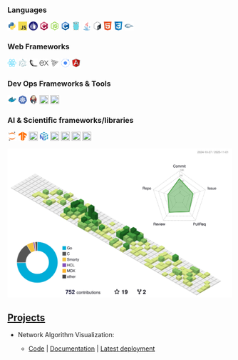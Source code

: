 ### Languages

<a href=# style="text-decoration: none;">
  <img src="https://github.com/devicons/devicon/blob/master/icons/python/python-original.svg" width="20" height="20" title="Python3" style="text-decoration: none;"/>
  <img src="https://github.com/devicons/devicon/blob/master/icons/javascript/javascript-original.svg" width="20" height="20" title="Javascript" style="text-decoration: none;"/>
  <img src="https://github.com/devicons/devicon/blob/master/icons/perl/perl-original.svg" width="20" height="20" title="Perl" style="text-decoration: none;"/>
  <img src="https://github.com/devicons/devicon/blob/master/icons/cplusplus/cplusplus-original.svg" width="20" height="20" title="C++" style="text-decoration: none;"/>
  <img src="https://github.com/devicons/devicon/blob/master/icons/nodejs/nodejs-original.svg" width="20" height="20" title="Node.js" style="text-decoration: none;"/>   
  <img src="https://github.com/devicons/devicon/blob/master/icons/c/c-original.svg" width="20" height="20" title="C" style="text-decoration: none;"/>
  <img src="https://github.com/devicons/devicon/blob/master/icons/go/go-original.svg" width="20" height="20" title="Golang" style="text-decoration: none;"/>
  <img src=https://github.com/devicons/devicon/blob/master/icons/java/java-original.svg" width="20" height="20" title="Java" style="text-decoration: none;"/>
  <img src="https://github.com/devicons/devicon/blob/master/icons/bash/bash-plain.svg" width="20" height="20" title="Bash" style="text-decoration: none;"/>
  <img src="https://github.com/devicons/devicon/blob/master/icons/html5/html5-original.svg" width="20" height="20" title="HTML5" style="text-decoration: none;"/>
  <img src="https://github.com/devicons/devicon/blob/master/icons/css3/css3-original.svg" width="20" height="20" title="Css" style="text-decoration: none;"/>    
  <img src ="https://github.com/devicons/devicon/blob/master/icons/opengl/opengl-original.svg" width="20" height="20" title="OpenGL/Glsl" style="text-decoration: none;"/>                                                                                                                          
</a>

### Web Frameworks

<a href=# style="text-decoration: none;">                                                                                                                            
  <img src="https://github.com/devicons/devicon/blob/master/icons/react/react-original.svg" width="20" height="20" title="React.js" style="text-decoration: none;"/>
  <img src="https://github.com/devicons/devicon/blob/master/icons/electron/electron-original.svg" width="20" height="20" title="Electron" style="text-decoration: none;"/>                                           
  <img src="https://github.com/devicons/devicon/blob/master/icons/flask/flask-original.svg" width="20" height="20" title="Flask" style="text-decoration: none;"/>
  <img src="https://github.com/devicons/devicon/blob/master/icons/express/express-original.svg" width="20" height="20" title="Express" style="text-decoration: none;"/>
  <img src="https://github.com/devicons/devicon/blob/master/icons/threejs/threejs-original.svg" width="20" height="20" title="Three.js" style="text-decoration: none;"/>
  <img src="https://github.com/devicons/devicon/blob/master/icons/ionic/ionic-original.svg" width="20" height="20" title="Ionic" style="text-decoration: none;"/>
  <img src="https://github.com/devicons/devicon/blob/master/icons/angularjs/angularjs-original.svg" width="20" height="20" title="Angular.js" style="text-decoration: none;"/>   
</a>
                                                                                                                                             
### Dev Ops Frameworks & Tools
                                                                                                                                             
<a href=# style="text-decoration: none;">
  <img src="https://github.com/devicons/devicon/blob/master/icons/docker/docker-original.svg" width="20" height="20" title="Docker" style="text-decoration: none;"/>
  <img src ="https://github.com/devicons/devicon/blob/master/icons/kubernetes/kubernetes-plain.svg" height = "20" width = "20" title="Kubernetes" style="text-decoration: none;"/>
  <img src ="https://github.com/devicons/devicon/blob/master/icons/jenkins/jenkins-original.svg" height = "20" width = "20" title="Jenkins" style="text-decoration: none;"/>
  <img src ="https://github.com/gilbarbara/logos/blob/master/logos/jfrog.svg" height = "20" width = "20" title="Artifactory/JFrog" style="text-decoration: none;"/>
  <img src ="https://github.com/gilbarbara/logos/blob/master/logos/postman-icon.svg" height = "20" width = "20" title="Postman" style="text-decoration: none;"/>
  
</a>

### AI & Scientific frameworks/libraries

<a href=# style="text-decoration: none;">
    <img src="https://github.com/devicons/devicon/blob/master/icons/jupyter/jupyter-original.svg" height = "20" width = "20" title="Jupyter Notebook" style="text-decoration: none;"/>
    <img src="https://github.com/devicons/devicon/blob/master/icons/tensorflow/tensorflow-original.svg" height = "20" width = "20" title="Tensorflow" style="text-decoration: none;"/>
    <img src="https://en.wikipedia.org/wiki/Keras#/media/File:Keras_logo.svg" height = "20" width = "20" title="Keras" style="text-decoration: none;"/>
    <img src="https://github.com/devicons/devicon/blob/master/icons/numpy/numpy-original.svg" height = "20" width = "20" title="NumPy"style="text-decoration: none;"/>
    <img src="https://upload.wikimedia.org/wikipedia/commons/2/22/Pandas_mark.svg" height = "20" width = "20" title="Pandas"style="text-decoration: none;"/>
    <img src="https://upload.wikimedia.org/wikipedia/commons/0/01/Created_with_Matplotlib-logo.svg" height = "20" width = "20" title="Matplotlib" style="text-decoration: none;"/>
    <img src="https://github.com/gilbarbara/logos/blob/master/logos/opencv.svg" height = "20" width = "20" title="OpenCV"style="text-decoration: none;" />  
    <img src="https://upload.wikimedia.org/wikipedia/commons/0/05/Scikit_learn_logo_small.svg" height="20" width="20" title="Sklearn" style="text-decoration: none;"/>                                                                                                                      
</a>

![](./profile-3d-contrib/profile-green-animate.svg)

<!--
                                           <img src ="" height = "20" width = "20"/>
-->

## [Projects](https://github.com/alexandreLamarre/Project-Directory/blob/main/README.md)

- Network Algorithm Visualization:
  - [Code](https://github.com/alexandreLamarre/Network-Algorithm-Visualization) | [Documentation](https://github.com/alexandreLamarre/Network-Algorithm-Visualization/blob/master/README.md) | [Latest deployment](https://alexandrelamarre.github.io/Network-Analysis-Visualization/) </pre>
  <!--
- Sorting Algorithm Visualizer:

  - [Code](https://github.com/alexandreLamarre/SortVisualizer) | [Documentation](https://github.com/alexandreLamarre/SortVisualizer) | [Latest deployment](https://alexandrelamarre.github.io/SortVisualizer/)

- Golang Ray Tracing Renderer:
  - [Code](https://github.com/alexandreLamarre/Golang-Ray-Tracing-Renderer) | [Documentation](https://github.com/alexandreLamarre/Golang-Ray-Tracing-Renderer)
- Deep Learning Go AI (In progress):

  - [Code(Backend)](https://github.com/alexandreLamarre/Go-AI-backend) | [Code(Frontend)](https://github.com/alexandreLamarre/Go-AI-frontend) | [Documentation(Backend)]() | [Documentation(Frontend)]()
  -->
  <!--
  <br>
   <p>
   <img align="right" width="70%" height="70%" VSPACE = "50" src="https://github.com/alexandreLamarre/alexandreLamarre/blob/master/demo.gif"/>
   A computational engine that combines a flexible and powerful interpreter with symbolic computation and numerical analysis to produce a tool for educational purposes as well as a simple, quick tool to visualize complex scientific data.

- [Code](https://github.com/alexandreLamarre/NE-web-engine)

- [Latest Deployment]()

<br/>
<br/>
<br/>
<br/>
<br/>
<br/>
<br/>
<br/>

---

## Github stats

<img align="left" alt="alexandreLamarre's Github Stats" src="https://github-readme-stats.vercel.app/api?username=alexandreLamarre&hide=contribs,prs" />

[![Top Langs](https://github-readme-stats.vercel.app/api/top-langs/?username=alexandreLamarre&layout=compact)](https://github.com/anuraghazra/github-readme-stats)

---

-->

<!--

**alexandreLamarre/alexandreLamarre** is a ✨ _special_ ✨ repository because its `README.md` (this file) appears on your GitHub profile.

Here are some ideas to get you started:

- 🔭 I’m currently working on ...
- 🌱 I’m currently learning ...
- 👯 I’m looking to collaborate on ...
- 🤔 I’m looking for help with ...
- 💬 Ask me about ...
- 📫 How to reach me: ...
- 😄 Pronouns: ...
- ⚡ Fun fact: ...

[logo] : https://github.com/devicons/devicon/blob/master/icons/android/android-original.svg
-->
